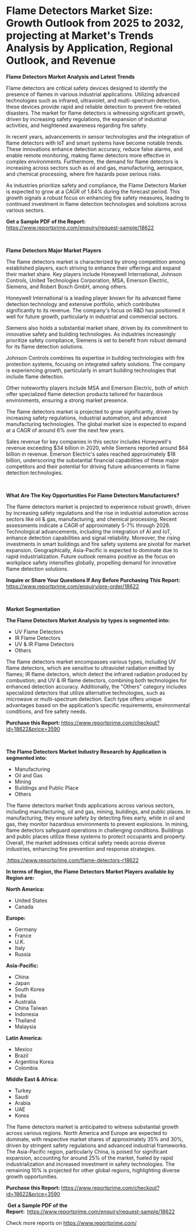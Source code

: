 <p><h1>Flame Detectors Market Size: Growth Outlook from 2025 to 2032, projecting at Market's Trends Analysis by Application, Regional Outlook, and Revenue</h1></p><p><strong>Flame Detectors Market Analysis and Latest Trends</strong></p>
<p><p>Flame detectors are critical safety devices designed to identify the presence of flames in various industrial applications. Utilizing advanced technologies such as infrared, ultraviolet, and multi-spectrum detection, these devices provide rapid and reliable detection to prevent fire-related disasters. The market for flame detectors is witnessing significant growth, driven by increasing safety regulations, the expansion of industrial activities, and heightened awareness regarding fire safety.</p><p>In recent years, advancements in sensor technologies and the integration of flame detectors with IoT and smart systems have become notable trends. These innovations enhance detection accuracy, reduce false alarms, and enable remote monitoring, making flame detectors more effective in complex environments. Furthermore, the demand for flame detectors is increasing across sectors such as oil and gas, manufacturing, aerospace, and chemical processing, where fire hazards pose serious risks.</p><p>As industries prioritize safety and compliance, the Flame Detectors Market is expected to grow at a CAGR of 1.84% during the forecast period. This growth signals a robust focus on enhancing fire safety measures, leading to continued investment in flame detection technologies and solutions across various sectors.</p></p>
<p><strong>Get a Sample PDF of the Report:&nbsp;</strong> <a href="https://www.reportprime.com/enquiry/request-sample/18622?utm_campaign=3050&utm_medium=2&utm_source=Github&utm_content=ia&utm_term=19032025&utm_id=flame-detectors">https://www.reportprime.com/enquiry/request-sample/18622</a></p>
<p>&nbsp;</p>
<p><strong>Flame Detectors Major Market Players</strong></p>
<p><p>The flame detectors market is characterized by strong competition among established players, each striving to enhance their offerings and expand their market share. Key players include Honeywell International, Johnson Controls, United Technologies Corporation, MSA, Emerson Electric, Siemens, and Robert Bosch GmbH, among others.</p><p>Honeywell International is a leading player known for its advanced flame detection technology and extensive portfolio, which contributes significantly to its revenue. The company's focus on R&D has positioned it well for future growth, particularly in industrial and commercial sectors.</p><p>Siemens also holds a substantial market share, driven by its commitment to innovative safety and building technologies. As industries increasingly prioritize safety compliance, Siemens is set to benefit from robust demand for its flame detection solutions.</p><p>Johnson Controls combines its expertise in building technologies with fire protection systems, focusing on integrated safety solutions. The company is experiencing growth, particularly in smart building technologies that include flame detection.</p><p>Other noteworthy players include MSA and Emerson Electric, both of which offer specialized flame detection products tailored for hazardous environments, ensuring a strong market presence.</p><p>The flame detectors market is projected to grow significantly, driven by increasing safety regulations, industrial automation, and advanced manufacturing technologies. The global market size is expected to expand at a CAGR of around 6% over the next few years.</p><p>Sales revenue for key companies in this sector includes Honeywell's revenue exceeding $34 billion in 2020, while Siemens reported around $64 billion in revenue. Emerson Electric's sales reached approximately $18 billion, underscoring the substantial financial capabilities of these major competitors and their potential for driving future advancements in flame detection technologies.</p></p>
<p>&nbsp;</p>
<p><strong>What Are The Key Opportunities For Flame Detectors Manufacturers?</strong></p>
<p><p>The flame detectors market is projected to experience robust growth, driven by increasing safety regulations and the rise in industrial automation across sectors like oil & gas, manufacturing, and chemical processing. Recent assessments indicate a CAGR of approximately 5-7% through 2028. Technological advancements, including the integration of AI and IoT, enhance detection capabilities and signal reliability. Moreover, the rising investments in smart buildings and fire safety systems are pivotal for market expansion. Geographically, Asia-Pacific is expected to dominate due to rapid industrialization. Future outlook remains positive as the focus on workplace safety intensifies globally, propelling demand for innovative flame detection solutions.</p></p>
<p><strong>Inquire or Share Your Questions If Any Before Purchasing This Report:</strong> <a href="https://www.reportprime.com/enquiry/pre-order/18622?utm_campaign=3050&utm_medium=2&utm_source=Github&utm_content=ia&utm_term=19032025&utm_id=flame-detectors">https://www.reportprime.com/enquiry/pre-order/18622</a></p>
<p>&nbsp;</p>
<p><strong>Market Segmentation</strong></p>
<p><strong>The Flame Detectors Market Analysis by types is segmented into:</strong></p>
<p><ul><li>UV Flame Detectors</li><li>IR Flame Detectors</li><li>UV & IR Flame Detectors</li><li>Others</li></ul></p>
<p><p>The flame detectors market encompasses various types, including UV flame detectors, which are sensitive to ultraviolet radiation emitted by flames; IR flame detectors, which detect the infrared radiation produced by combustion; and UV & IR flame detectors, combining both technologies for enhanced detection accuracy. Additionally, the "Others" category includes specialized detectors that utilize alternative technologies, such as microwave or multi-spectrum detection. Each type offers unique advantages based on the application’s specific requirements, environmental conditions, and fire safety needs.</p></p>
<p><strong>Purchase this Report:&nbsp;</strong><a href="https://www.reportprime.com/checkout?id=18622&price=3590&utm_campaign=3050&utm_medium=2&utm_source=Github&utm_content=ia&utm_term=19032025&utm_id=flame-detectors">https://www.reportprime.com/checkout?id=18622&price=3590</a></p>
<p>&nbsp;</p>
<p><strong>The Flame Detectors Market Industry Research by Application is segmented into:</strong></p>
<p><ul><li>Manufacturing</li><li>Oil and Gas</li><li>Mining</li><li>Buildings and Public Place</li><li>Others</li></ul></p>
<p><p>The flame detectors market finds applications across various sectors, including manufacturing, oil and gas, mining, buildings, and public places. In manufacturing, they ensure safety by detecting fires early, while in oil and gas, they monitor hazardous environments to prevent explosions. In mining, flame detectors safeguard operations in challenging conditions. Buildings and public places utilize these systems to protect occupants and property. Overall, the market addresses critical safety needs across diverse industries, enhancing fire prevention and response strategies.</p></p>
<p><a href="https://www.reportprime.com/flame-detectors-r18622?utm_campaign=3050&utm_medium=2&utm_source=Github&utm_content=ia&utm_term=19032025&utm_id=flame-detectors">&nbsp;https://www.reportprime.com/flame-detectors-r18622</a></p>
<p><strong>In terms of Region, the Flame Detectors Market Players available by Region are:</strong></p>
<p>
    <p> <strong> North America: </strong>
        <ul>
            <li>United States</li>
            <li>Canada</li>
        </ul>
        </p> 
    <p> <strong> Europe: </strong>
        <ul>
            <li>Germany</li>
            <li>France</li>
            <li>U.K.</li>
            <li>Italy</li>
            <li>Russia</li>
        </ul>
        </p> 
    <p> <strong> Asia-Pacific: </strong>
        <ul>
            <li>China</li>
            <li>Japan</li>
            <li>South Korea</li>
            <li>India</li>
            <li>Australia</li>
            <li>China Taiwan</li>
            <li>Indonesia</li>
            <li>Thailand</li>
            <li>Malaysia</li>
        </ul>
        </p> 
    <p> <strong> Latin America: </strong>
        <ul>
            <li>Mexico</li>
            <li>Brazil</li>
            <li>Argentina Korea</li>
            <li>Colombia</li>
        </ul>
        </p> 
    <p> <strong> Middle East & Africa: </strong>
        <ul>
            <li>Turkey</li>
            <li>Saudi</li>
            <li>Arabia</li>
            <li>UAE</li>
            <li>Korea</li>
        </ul>
    </p>
    </p>
<p><p>The flame detectors market is anticipated to witness substantial growth across various regions. North America and Europe are expected to dominate, with respective market shares of approximately 35% and 30%, driven by stringent safety regulations and advanced industrial frameworks. The Asia-Pacific region, particularly China, is poised for significant expansion, accounting for around 25% of the market, fueled by rapid industrialization and increased investment in safety technologies. The remaining 10% is projected for other global regions, highlighting diverse growth opportunities.</p></p>
<p><strong>Purchase this Report: </strong><a href="https://www.reportprime.com/checkout?id=18622&price=3590&utm_campaign=3050&utm_medium=2&utm_source=Github&utm_content=ia&utm_term=19032025&utm_id=flame-detectors">https://www.reportprime.com/checkout?id=18622&price=3590</a></p>
<p>&nbsp;<strong>Get a Sample PDF of the Report:&nbsp;&nbsp;</strong><a href="https://www.reportprime.com/enquiry/request-sample/18622?utm_campaign=3050&utm_medium=2&utm_source=Github&utm_content=ia&utm_term=19032025&utm_id=flame-detectors">https://www.reportprime.com/enquiry/request-sample/18622</a></p>
<p><strong></strong></p>
<p>Check more reports on <a href="https://www.reportprime.com/?utm_campaign=3050&utm_medium=2&utm_source=Github&utm_content=ia&utm_term=19032025&utm_id=flame-detectors">https://www.reportprime.com/</a></p>